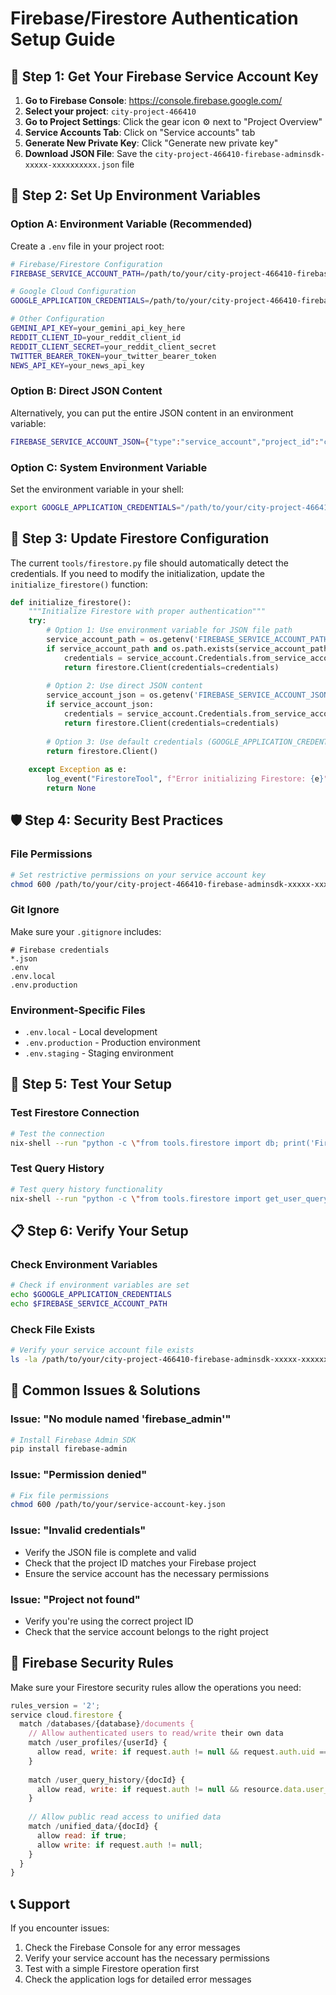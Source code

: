 # Firebase/Firestore Authentication Setup Guide

## 🔑 **Step 1: Get Your Firebase Service Account Key**

1. **Go to Firebase Console**: https://console.firebase.google.com/
2. **Select your project**: `city-project-466410`
3. **Go to Project Settings**: Click the gear icon ⚙️ next to "Project Overview"
4. **Service Accounts Tab**: Click on "Service accounts" tab
5. **Generate New Private Key**: Click "Generate new private key"
6. **Download JSON File**: Save the `city-project-466410-firebase-adminsdk-xxxxx-xxxxxxxxxx.json` file

## 📁 **Step 2: Set Up Environment Variables**

### **Option A: Environment Variable (Recommended)**

Create a `.env` file in your project root:

```bash
# Firebase/Firestore Configuration
FIREBASE_SERVICE_ACCOUNT_PATH=/path/to/your/city-project-466410-firebase-adminsdk-xxxxx-xxxxxxxxxx.json

# Google Cloud Configuration
GOOGLE_APPLICATION_CREDENTIALS=/path/to/your/city-project-466410-firebase-adminsdk-xxxxx-xxxxxxxxxx.json

# Other Configuration
GEMINI_API_KEY=your_gemini_api_key_here
REDDIT_CLIENT_ID=your_reddit_client_id
REDDIT_CLIENT_SECRET=your_reddit_client_secret
TWITTER_BEARER_TOKEN=your_twitter_bearer_token
NEWS_API_KEY=your_news_api_key
```

### **Option B: Direct JSON Content**

Alternatively, you can put the entire JSON content in an environment variable:

```bash
FIREBASE_SERVICE_ACCOUNT_JSON={"type":"service_account","project_id":"city-project-466410",...}
```

### **Option C: System Environment Variable**

Set the environment variable in your shell:

```bash
export GOOGLE_APPLICATION_CREDENTIALS="/path/to/your/city-project-466410-firebase-adminsdk-xxxxx-xxxxxxxxxx.json"
```

## 🔧 **Step 3: Update Firestore Configuration**

The current `tools/firestore.py` file should automatically detect the credentials. If you need to modify the initialization, update the `initialize_firestore()` function:

```python
def initialize_firestore():
    """Initialize Firestore with proper authentication"""
    try:
        # Option 1: Use environment variable for JSON file path
        service_account_path = os.getenv('FIREBASE_SERVICE_ACCOUNT_PATH')
        if service_account_path and os.path.exists(service_account_path):
            credentials = service_account.Credentials.from_service_account_file(service_account_path)
            return firestore.Client(credentials=credentials)
        
        # Option 2: Use direct JSON content
        service_account_json = os.getenv('FIREBASE_SERVICE_ACCOUNT_JSON')
        if service_account_json:
            credentials = service_account.Credentials.from_service_account_info(json.loads(service_account_json))
            return firestore.Client(credentials=credentials)
        
        # Option 3: Use default credentials (GOOGLE_APPLICATION_CREDENTIALS)
        return firestore.Client()
        
    except Exception as e:
        log_event("FirestoreTool", f"Error initializing Firestore: {e}")
        return None
```

## 🛡️ **Step 4: Security Best Practices**

### **File Permissions**
```bash
# Set restrictive permissions on your service account key
chmod 600 /path/to/your/city-project-466410-firebase-adminsdk-xxxxx-xxxxxxxxxx.json
```

### **Git Ignore**
Make sure your `.gitignore` includes:
```
# Firebase credentials
*.json
.env
.env.local
.env.production
```

### **Environment-Specific Files**
- `.env.local` - Local development
- `.env.production` - Production environment
- `.env.staging` - Staging environment

## 🧪 **Step 5: Test Your Setup**

### **Test Firestore Connection**
```bash
# Test the connection
nix-shell --run "python -c \"from tools.firestore import db; print('Firestore connected:', db is not None)\""
```

### **Test Query History**
```bash
# Test query history functionality
nix-shell --run "python -c \"from tools.firestore import get_user_query_history; result = get_user_query_history('test', 5); print(f'Found {len(result)} queries')\""
```

## 📋 **Step 6: Verify Your Setup**

### **Check Environment Variables**
```bash
# Check if environment variables are set
echo $GOOGLE_APPLICATION_CREDENTIALS
echo $FIREBASE_SERVICE_ACCOUNT_PATH
```

### **Check File Exists**
```bash
# Verify your service account file exists
ls -la /path/to/your/city-project-466410-firebase-adminsdk-xxxxx-xxxxxxxxxx.json
```

## 🚨 **Common Issues & Solutions**

### **Issue: "No module named 'firebase_admin'"**
```bash
# Install Firebase Admin SDK
pip install firebase-admin
```

### **Issue: "Permission denied"**
```bash
# Fix file permissions
chmod 600 /path/to/your/service-account-key.json
```

### **Issue: "Invalid credentials"**
- Verify the JSON file is complete and valid
- Check that the project ID matches your Firebase project
- Ensure the service account has the necessary permissions

### **Issue: "Project not found"**
- Verify you're using the correct project ID
- Check that the service account belongs to the right project

## 🔐 **Firebase Security Rules**

Make sure your Firestore security rules allow the operations you need:

```javascript
rules_version = '2';
service cloud.firestore {
  match /databases/{database}/documents {
    // Allow authenticated users to read/write their own data
    match /user_profiles/{userId} {
      allow read, write: if request.auth != null && request.auth.uid == userId;
    }
    
    match /user_query_history/{docId} {
      allow read, write: if request.auth != null && resource.data.user_id == request.auth.uid;
    }
    
    // Allow public read access to unified data
    match /unified_data/{docId} {
      allow read: if true;
      allow write: if request.auth != null;
    }
  }
}
```

## 📞 **Support**

If you encounter issues:
1. Check the Firebase Console for any error messages
2. Verify your service account has the necessary permissions
3. Test with a simple Firestore operation first
4. Check the application logs for detailed error messages 